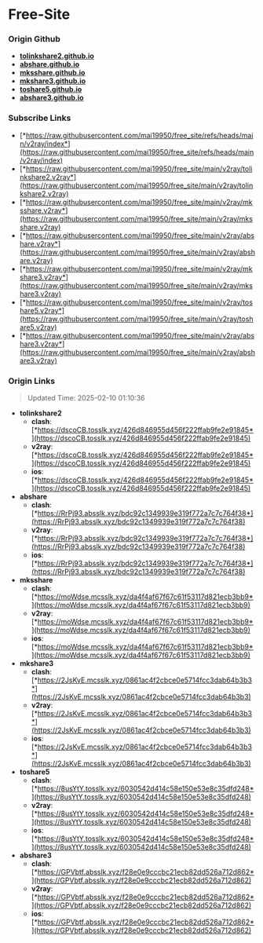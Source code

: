 # Free-Site

### Origin Github

- [**tolinkshare2.github.io**](https://github.com/tolinkshare2/tolinkshare2.github.io)
- [**abshare.github.io**](https://github.com/abshare/abshare.github.io)
- [**mksshare.github.io**](https://github.com/mksshare/mksshare.github.io)
- [**mkshare3.github.io**](https://github.com/mkshare3/mkshare3.github.io)
- [**toshare5.github.io**](https://github.com/toshare5/toshare5.github.io)
- [**abshare3.github.io**](https://github.com/abshare3/abshare3.github.io)

### Subscribe Links

- [*https://raw.githubusercontent.com/mai19950/free_site/refs/heads/main/v2ray/index*](https://raw.githubusercontent.com/mai19950/free_site/refs/heads/main/v2ray/index)
- [*https://raw.githubusercontent.com/mai19950/free_site/main/v2ray/tolinkshare2.v2ray*](https://raw.githubusercontent.com/mai19950/free_site/main/v2ray/tolinkshare2.v2ray)
- [*https://raw.githubusercontent.com/mai19950/free_site/main/v2ray/mksshare.v2ray*](https://raw.githubusercontent.com/mai19950/free_site/main/v2ray/mksshare.v2ray)
- [*https://raw.githubusercontent.com/mai19950/free_site/main/v2ray/abshare.v2ray*](https://raw.githubusercontent.com/mai19950/free_site/main/v2ray/abshare.v2ray)
- [*https://raw.githubusercontent.com/mai19950/free_site/main/v2ray/mkshare3.v2ray*](https://raw.githubusercontent.com/mai19950/free_site/main/v2ray/mkshare3.v2ray)
- [*https://raw.githubusercontent.com/mai19950/free_site/main/v2ray/toshare5.v2ray*](https://raw.githubusercontent.com/mai19950/free_site/main/v2ray/toshare5.v2ray)
- [*https://raw.githubusercontent.com/mai19950/free_site/main/v2ray/abshare3.v2ray*](https://raw.githubusercontent.com/mai19950/free_site/main/v2ray/abshare3.v2ray)

### Origin Links

> Updated Time: 2025-02-10 01:10:36

- **tolinkshare2**
  - **clash**: [*https://dscoCB.tosslk.xyz/426d846955d456f222ffab9fe2e91845*](https://dscoCB.tosslk.xyz/426d846955d456f222ffab9fe2e91845)
  - **v2ray**: [*https://dscoCB.tosslk.xyz/426d846955d456f222ffab9fe2e91845*](https://dscoCB.tosslk.xyz/426d846955d456f222ffab9fe2e91845)
  - **ios**: [*https://dscoCB.tosslk.xyz/426d846955d456f222ffab9fe2e91845*](https://dscoCB.tosslk.xyz/426d846955d456f222ffab9fe2e91845)
- **abshare**
  - **clash**: [*https://RrPj93.absslk.xyz/bdc92c1349939e319f772a7c7c764f38*](https://RrPj93.absslk.xyz/bdc92c1349939e319f772a7c7c764f38)
  - **v2ray**: [*https://RrPj93.absslk.xyz/bdc92c1349939e319f772a7c7c764f38*](https://RrPj93.absslk.xyz/bdc92c1349939e319f772a7c7c764f38)
  - **ios**: [*https://RrPj93.absslk.xyz/bdc92c1349939e319f772a7c7c764f38*](https://RrPj93.absslk.xyz/bdc92c1349939e319f772a7c7c764f38)
- **mksshare**
  - **clash**: [*https://moWdse.mcsslk.xyz/da4f4af67f67c61f53117d821ecb3bb9*](https://moWdse.mcsslk.xyz/da4f4af67f67c61f53117d821ecb3bb9)
  - **v2ray**: [*https://moWdse.mcsslk.xyz/da4f4af67f67c61f53117d821ecb3bb9*](https://moWdse.mcsslk.xyz/da4f4af67f67c61f53117d821ecb3bb9)
  - **ios**: [*https://moWdse.mcsslk.xyz/da4f4af67f67c61f53117d821ecb3bb9*](https://moWdse.mcsslk.xyz/da4f4af67f67c61f53117d821ecb3bb9)
- **mkshare3**
  - **clash**: [*https://2JsKvE.mcsslk.xyz/0861ac4f2cbce0e5714fcc3dab64b3b3*](https://2JsKvE.mcsslk.xyz/0861ac4f2cbce0e5714fcc3dab64b3b3)
  - **v2ray**: [*https://2JsKvE.mcsslk.xyz/0861ac4f2cbce0e5714fcc3dab64b3b3*](https://2JsKvE.mcsslk.xyz/0861ac4f2cbce0e5714fcc3dab64b3b3)
  - **ios**: [*https://2JsKvE.mcsslk.xyz/0861ac4f2cbce0e5714fcc3dab64b3b3*](https://2JsKvE.mcsslk.xyz/0861ac4f2cbce0e5714fcc3dab64b3b3)
- **toshare5**
  - **clash**: [*https://8usYtY.tosslk.xyz/6030542d414c58e150e53e8c35dfd248*](https://8usYtY.tosslk.xyz/6030542d414c58e150e53e8c35dfd248)
  - **v2ray**: [*https://8usYtY.tosslk.xyz/6030542d414c58e150e53e8c35dfd248*](https://8usYtY.tosslk.xyz/6030542d414c58e150e53e8c35dfd248)
  - **ios**: [*https://8usYtY.tosslk.xyz/6030542d414c58e150e53e8c35dfd248*](https://8usYtY.tosslk.xyz/6030542d414c58e150e53e8c35dfd248)
- **abshare3**
  - **clash**: [*https://GPVbtf.absslk.xyz/f28e0e9cccbc21ecb82dd526a712d862*](https://GPVbtf.absslk.xyz/f28e0e9cccbc21ecb82dd526a712d862)
  - **v2ray**: [*https://GPVbtf.absslk.xyz/f28e0e9cccbc21ecb82dd526a712d862*](https://GPVbtf.absslk.xyz/f28e0e9cccbc21ecb82dd526a712d862)
  - **ios**: [*https://GPVbtf.absslk.xyz/f28e0e9cccbc21ecb82dd526a712d862*](https://GPVbtf.absslk.xyz/f28e0e9cccbc21ecb82dd526a712d862)
